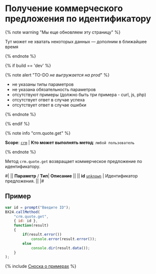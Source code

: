 # Получение коммерческого предложения по идентификатору

{% note warning "Мы еще обновляем эту страницу" %}

Тут может не хватать некоторых данных — дополним в ближайшее время

{% endnote %}

{% if build == 'dev' %}

{% note alert "TO-DO _не выгружается на prod_" %}

- не указаны типы параметров
- не указана обязательность параметров
- отсутствуют примеры (должно быть три примера - curl, js, php)
- отсутствует ответ в случае успеха
- отсутствует ответ в случае ошибки

{% endnote %}

{% endif %}

{% note info "crm.quote.get" %}

**Scope**: [`crm`](../../scopes/permissions.md) | **Кто может выполнять метод**: `любой пользователь`

{% endnote %}

Метод `crm.quote.get` возвращает коммерческое предложение по идентификатору.

#|
||  **Параметр** / **Тип**| **Описание** ||
|| **id**
[`unknown`](../../data-types.md) | Идентификатор предложения. ||
|#

## Пример

```javascript
var id = prompt("Введите ID");
BX24.callMethod(
    "crm.quote.get",
    { id: id },
    function(result)
    {
        if(result.error())
            console.error(result.error());
        else
            console.dir(result.data());
    }
);
```

{% include [Сноска о примерах](../../../_includes/examples.md) %}